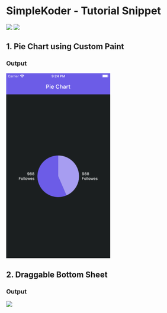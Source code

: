 # SimpleKoder - Tutorial Snippet

 [<img src="https://cdn.iconscout.com/icon/free/png-512/movie-53-151109.png" height="30">](https://www.youtube.com/c/SimpleKoder) [<img src="https://cdn.iconscout.com/icon/free/png-512/instagram-1865894-1581910.png" height="30">](https://www.instagram.com/simplekoder)

## 1. Pie Chart using Custom Paint
### Output  

<img src="https://github.com/SimpleKoder/tutorial_snippet/blob/main/thumbnail/pie_chart_thumb.png?raw=true" height="500">

## 2. Draggable Bottom Sheet
### Output  
<img src="https://user-images.githubusercontent.com/115267083/194697328-6312a072-425e-40f5-a2da-9dda8284f5e0.gif" height="500">
